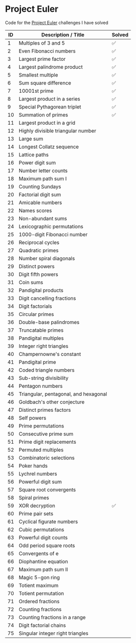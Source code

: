 # Project Euler
Code for the [Project Euler](https://projecteuler.net/about "Project Euler") challenges I have solved

ID | Description / Title | Solved 
--- | ------------------- | ----- 
1   	| Multiples of 3 and 5	| :white_check_mark: 
2	| Even Fibonacci numbers | :white_check_mark: 
3	| Largest prime factor  | :white_check_mark: 
4	| Largest palindrome product | :white_check_mark: 
5	| Smallest multiple  | :white_check_mark: 
6	| Sum square difference  | :white_check_mark: 
7	| 10001st prime  | :white_check_mark:
8	| Largest product in a series | :white_check_mark:
9	| Special Pythagorean triplet | :white_check_mark:
10 |	Summation of primes | :white_check_mark:
11 |	Largest product in a grid |
12 |	Highly divisible triangular number |
13 |	Large sum |
14 |	Longest Collatz sequence |
15 |	Lattice paths |
16 |	Power digit sum |
17 |	Number letter counts |
18 |	Maximum path sum I |
19 |	Counting Sundays |
20 |	Factorial digit sum |
21 |	Amicable numbers |
22 |	Names scores |
23 |	Non-abundant sums |
24 |	Lexicographic permutations |
25 |	1000-digit Fibonacci number |
26 |	Reciprocal cycles |
27 |  Quadratic primes |
28 |	Number spiral diagonals |
29 |	Distinct powers |
30 |	Digit fifth powers |
31 |	Coin sums |
32 |	Pandigital products |
33 |	Digit cancelling fractions |
34 |	Digit factorials |
35 |	Circular primes |
36 |	Double-base palindromes |
37 |	Truncatable primes |
38 |	Pandigital multiples |
39 |	Integer right triangles |
40 |	Champernowne's constant |
41 |	Pandigital prime |
42 |	Coded triangle numbers |
43 |	Sub-string divisibility |
44 |	Pentagon numbers |
45 |	Triangular, pentagonal, and hexagonal |
46 |	Goldbach's other conjecture |
47 |	Distinct primes factors |
48 |	Self powers |
49 |	Prime permutations |
50 |	Consecutive prime sum |
51 |	Prime digit replacements |	
52 |	Permuted multiples |
53 |	Combinatoric selections	|
54 |	Poker hands	|
55 |	Lychrel numbers	|
56 |	Powerful digit sum	|
57 |	Square root convergents	|
58 |	Spiral primes	|
59 |	XOR decryption | :white_check_mark:	
60 |	Prime pair sets	|
61 |	Cyclical figurate numbers	|
62 |	Cubic permutations	|
63 |	Powerful digit counts	|
64 |	Odd period square roots |	
65 |	Convergents of e |
66 |	Diophantine equation |	
67 |	Maximum path sum II	|
68 |	Magic 5-gon ring |
69 |	Totient maximum	|
70 |	Totient permutation |	
71 |	Ordered fractions	|
72 |	Counting fractions	|
73 |	Counting fractions in a range	|
74 |	Digit factorial chains	|
75 |	Singular integer right triangles |
